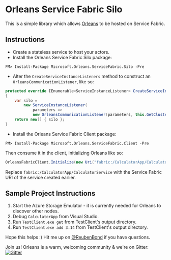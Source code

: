 # Orleans Service Fabric Silo
This is a simple library which allows [Orleans](github.com/dotnet/orleans/) to be hosted on Service Fabric.

## Instructions
* Create a stateless service to host your actors.
* Install the Orleans Service Fabric Silo package:
```PS
PM> Install-Package Microsoft.Orleans.ServiceFabric.Silo -Pre
```
* Alter the `CreateServiceInstanceListeners` method to construct an `OrleansCommunicationListener`, like so:
```C#
protected override IEnumerable<ServiceInstanceListener> CreateServiceInstanceListeners()
{
    var silo =
        new ServiceInstanceListener(
            parameters =>
            new OrleansCommunicationListener(parameters, this.GetClusterConfiguration(), this.ServicePartition));
    return new[] { silo };
}
```
* Install the Orleans Service Fabric Client package:
```PS
PM> Install-Package Microsoft.Orleans.ServiceFabric.Client -Pre
```
Then consume it in the client, initializing Orleans like so:
```C#
OrleansFabricClient.Initialize(new Uri("fabric:/CalculatorApp/CalculatorService"), this.GetConfiguration());
```
Replace `fabric:/CalculatorApp/CalculatorService` with the Service Fabric URI of the service created earlier.

## Sample Project Instructions
1. Start the Azure Storage Emulator - it is currently needed for Orleans to discover other nodes.
2. Debug `CalculatorApp` from Visual Studio.
3. Run `TestClient.exe get` from TestClient's output directory.
4. Run `TestClient.exe add 3.14` from TestClient's output directory.

Hope this helps :) Hit me up on [@ReubenBond](https://twitter.com/reubenbond) if you have questions.

Join us! Orleans is a warm, welcoming community & we're on Gitter: [![Gitter](https://badges.gitter.im/Join%20Chat.svg)](https://gitter.im/dotnet/orleans?utm_source=badge&utm_medium=badge&utm_campaign=pr-badge)
